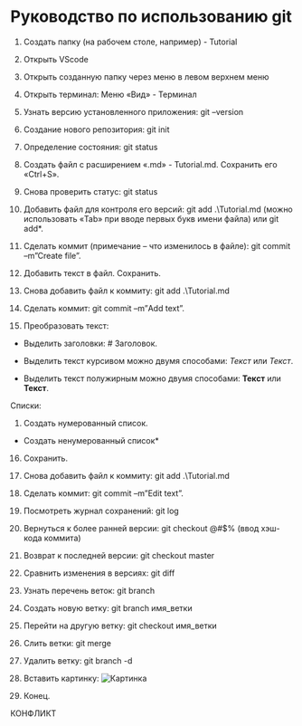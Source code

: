 # Руководство по использованию git

1. Создать папку (на рабочем столе, например) - Tutorial

2. Открыть VScode

3. Открыть созданную папку через меню в левом верхнем меню

4. Открыть терминал: Меню «Вид» - Терминал

5. Узнать версию установленного приложения: git –version

6. Создание нового репозитория: git init

7. Определение состояния: git status

8. Создать файл с расширением «.md» - Tutorial.md. Сохранить его «Ctrl+S».

9. Снова проверить статус: git status

10. Добавить файл для контроля его версий: git add .\Tutorial.md (можно использовать «Tab» при вводе первых букв имени файла) или git add*.

11. Сделать коммит (примечание – что изменилось в файле): git commit –m”Create file”.

12. Добавить текст в файл. Сохранить.

13. Снова добавить файл к коммиту: git add .\Tutorial.md

14. Сделать коммит: git commit –m”Аdd text”.

15. Преобразовать текст:

* Выделить заголовки: # Заголовок.

* Выделить текст курсивом можно двумя способами: *Текст* или _Текст_.

* Выделить текст полужирным можно двумя способами: **Текст** или __Текст__.

Списки:

1. Создать нумерованный список.

* Создать ненумерованный список*

16. Сохранить.

17. Снова добавить файл к коммиту: git add .\Tutorial.md

18. Сделать коммит: git commit –m”Edit text”.

19. Посмотреть журнал сохранений: git log

20. Вернуться к более ранней версии: git checkout @#$% (ввод хэш-кода коммита)

21. Возврат к последней версии: git checkout master

22. Сравнить изменения в версиях: git diff

23. Узнать перечень веток: git branch

24. Создать новую ветку: git branch имя_ветки

25. Перейти на другую ветку: git checkout имя_ветки

26. Слить ветки: git merge

27. Удалить ветку: git branch -d

28. Вставить картинку: ![Картинка](image.jpg)

29. Конец.

КОНФЛИКТ

